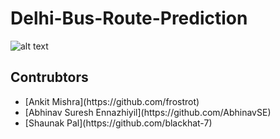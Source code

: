 # Delhi-Bus-Route-Prediction

![alt text](https://user-images.githubusercontent.com/44942105/104096232-b178b180-52b4-11eb-8222-74c6946a1285.png)

## Contrubtors
<ul>
  <li>[Ankit Mishra](https://github.com/frostrot)</li>
  <li>[Abhinav Suresh Ennazhiyil](https://github.com/AbhinavSE)</li>
  <li>[Shaunak Pal](https://github.com/blackhat-7)</li>
</ul>
